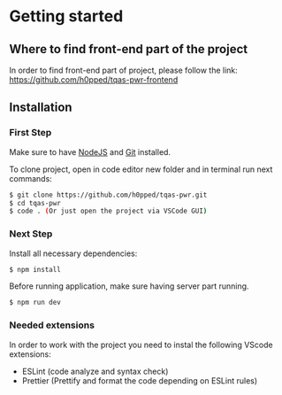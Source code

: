 # Getting started

## Where to find front-end part of the project

In order to find front-end part of project, please follow the link: https://github.com/h0pped/tqas-pwr-frontend

## Installation

### First Step

Make sure to have [NodeJS](https://nodejs.org/uk/) and [Git](https://git-scm.com/downloads) installed.

To clone project, open in code editor new folder and in terminal run next commands:

```bash
$ git clone https://github.com/h0pped/tqas-pwr.git
$ cd tqas-pwr
$ code . (Or just open the project via VSCode GUI)
```

### Next Step

Install all necessary dependencies:

```bash
$ npm install
```

Before running application, make sure having server part running.

```bash
$ npm run dev
```

### Needed extensions

In order to work with the project you need to instal the following VScode extensions:

-   ESLint (code analyze and syntax check)
-   Prettier (Prettify and format the code depending on ESLint rules)
